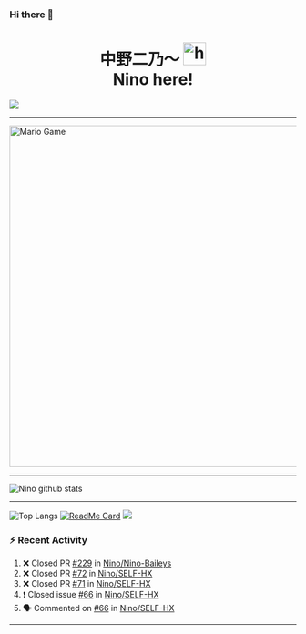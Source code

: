 ### Hi there 👋

<h1 align="center">中野二乃〜 <img src="https://user-images.githubusercontent.com/1303154/88677602-1635ba80-d120-11ea-84d8-d263ba5fc3c0.gif" width="40px" alt="hi"><br>Nino here!</h1>
<img align="center" height="auto" src="https://i.ibb.co/9wPYL6Y/64efb552e306.jpg=4"/>

___

<img src="https://github.com/TheDudeThatCode/TheDudeThatCode/blob/master/Assets/Mario_Gameplay.gif" alt="Mario Game" width="600" />

___

![Nino github stats](https://github-readme-stats.vercel.app/api?username=Nino-chan02&show_icons=true&theme=buefy&show_owner=true)
___

![Top Langs](https://github-readme-stats.vercel.app/api/top-langs/?username=Nino-chan02&theme=buefy)
[![ReadMe Card](https://github-readme-stats.vercel.app/api/pin/?username=Nino-chan02&repo=SELF-HX&theme=buefy)](https://github.com/Nino-chan02/SELF-HX)
![](https://github-profile-trophy.vercel.app/?username=Nino-chan02&row=2&column=3)

### :zap: Recent Activity

<!--START_SECTION:activity-->
1. ❌ Closed PR [#229](https://github.com/Nino-chan02/SELF-HX/pull/229) in [Nino/Nino-Baileys](https://github.com/Nino-chan02/Nino-Baileys)
2. ❌ Closed PR [#72](https://github.com/Nino-chan02/SELF-HX/pull/72) in [Nino/SELF-HX](https://github.com/Nino-chan02/SELF-HX)
3. ❌ Closed PR [#71](https://github.com/Nino-chan02/SELF-HX/pull/71) in [Nino/SELF-HX](https://github.com/Nino-chan02/SELF-HX)
4. ❗️ Closed issue [#66](https://github.com/Nino-chan02/SELF-HX/issues/66) in [Nino/SELF-HX](https://github.com/Nino-chan02/SELF-HX)
5. 🗣 Commented on [#66](https://github.com/Nino-chan02/SELF-HX/issues/66) in [Nino/SELF-HX](https://github.com/Nino-chan02/SELF-HX)
<!--END_SECTION:activity-->

---

<!--START_SECTION:waka-->

<!--END_SECTION:waka-->
